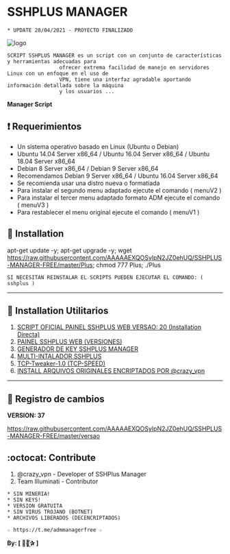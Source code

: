 ﻿# SSHPLUS MANAGER
```
* UPDATE 28/04/2021 - PROYECTO FINALIZADO
```
![logo](https://github.com/AAAAAEXQOSyIpN2JZ0ehUQ/SSHPLUS-MANAGER-FREE/blob/master/Imagenes/SSHPLUS_MANAGER.jpg)

```
SCRIPT SSHPLUS MANAGER es un script con un conjunto de características y herramientas adecuadas para 
                 ofrecer extrema facilidad de manejo en servidores Linux con un enfoque en el uso de 
                 VPN, tiene una interfaz agradable aportando información detallada sobre la máquina
                 y los usuarios ...
```

**Manager Script**

## :heavy_exclamation_mark: Requerimientos

* Un sistema operativo basado en Linux (Ubuntu o Debian)
* Ubuntu 14.04 Server x86_64 / Ubuntu 16.04 Server x86_64  / Ubuntu 18.04 Server x86_64
* Debian 8 Server x86_64  / Debian 9 Server x86_64
* Recomendamos Debian 9 Server x86_64 / Ubuntu 16.04 Server x86_64
* Se recomienda usar una distro nueva o formatiada
* Para instalar el segundo menu adaptado ejecute el comando ( menuV2 )
* Para instalar el tercer menu adaptado formato ADM ejecute el comando ( menuV3 )
* Para restablecer el menu original ejecute el comando ( menuV1 )

## :book: Installation

apt-get update -y; apt-get upgrade -y; wget https://raw.githubusercontent.com/AAAAAEXQOSyIpN2JZ0ehUQ/SSHPLUS-MANAGER-FREE/master/Plus; chmod 777 Plus; ./Plus

```
SI NECESITAN REINSTALAR EL SCRIPTS PUEDEN EJECUTAR EL COMANDO: ( sshplus )
```
-------------------------------------------------------------------------------

## :book: Installation Utilitarios

1. [SCRIPT OFICIAL PAINEL SSHPLUS WEB VERSAO: 20 (Installation Directa)](https://github.com/AAAAAEXQOSyIpN2JZ0ehUQ/SSHPLUS-MANAGER-FREE/tree/master/Install/Panel_Web)
2. [PAINEL SSHPLUS WEB (VERSIONES)](https://github.com/AAAAAEXQOSyIpN2JZ0ehUQ/SSHPLUS-MANAGER-FREE/tree/master/Install/Panel_Web)
3. [GENERADOR DE KEY SSHPLUS MANAGER](https://github.com/AAAAAEXQOSyIpN2JZ0ehUQ/SSHPLUS-MANAGER-FREE/tree/master/Install/Generador)
4. [MULTI-INTALADOR SSHPLUS](https://github.com/AAAAAEXQOSyIpN2JZ0ehUQ/SSHPLUS-MANAGER-FREE/tree/master/Install/Multi-Instalador)
5. [TCP-Tweaker-1.0 (TCP-SPEED)](https://github.com/AAAAAEXQOSyIpN2JZ0ehUQ/SSHPLUS-MANAGER-FREE/tree/master/Install/TCP-Speed)
6. [INSTALL ARQUIVOS ORIGINALES ENCRIPTADOS POR @crazy_vpn](https://github.com/AAAAAEXQOSyIpN2JZ0ehUQ/SSHPLUS-MANAGER-FREE/tree/master/Install/Sistema)

-------------------------------------------------------------------------------

## :scroll: Registro de cambios

**VERSION: 37**

https://raw.githubusercontent.com/AAAAAEXQOSyIpN2JZ0ehUQ/SSHPLUS-MANAGER-FREE/master/versao

## :octocat: Contribute

1. @crazy_vpn - Developer of SSHPlus Manager
2. Team Illuminati - Contributor 

```
* SIN MINERIA! 
* SIN KEYS! 
* VERSION GRATUITA 
* SIN VIRUS TROJANO (BOTNET) 
* ARCHIVOS LIBERADOS (DECENCRIPTADOS)
```

```
☆ https://t.me/admmanagerfree ☆
```

**By: [  ⃘⃤꙰✰ ]**